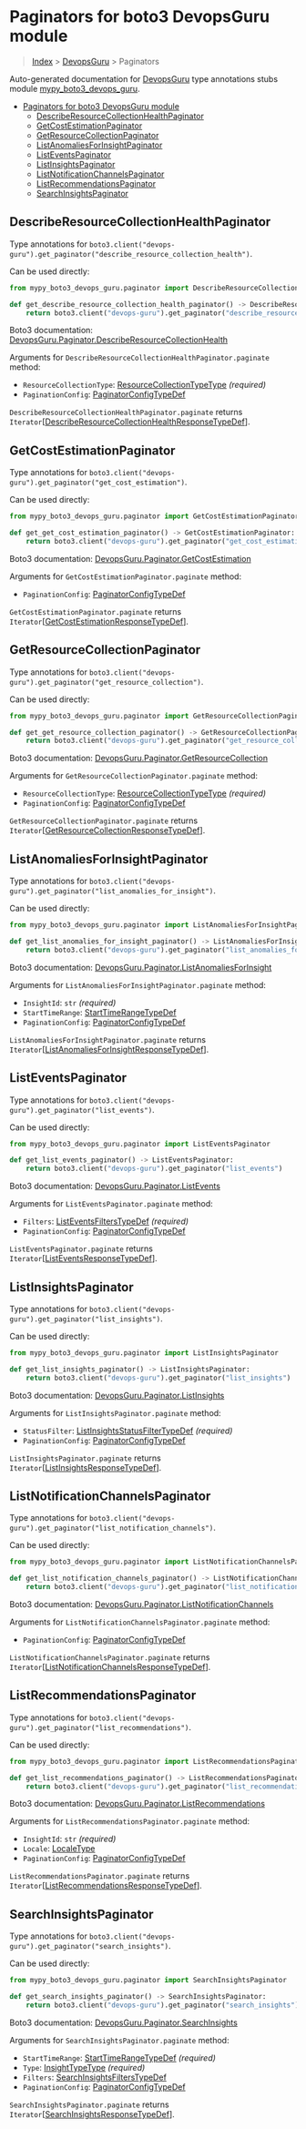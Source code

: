 # Paginators for boto3 DevopsGuru module

> [Index](..) > [DevopsGuru](.) > Paginators

Auto-generated documentation for
[DevopsGuru](https://boto3.amazonaws.com/v1/documentation/api/1.17.75/reference/services/devops-guru.html#DevopsGuru)
type annotations stubs module
[mypy_boto3_devops_guru](https://pypi.org/project/mypy-boto3-devops-guru/).

- [Paginators for boto3 DevopsGuru module](#paginators-for-boto3-devopsguru-module)
  - [DescribeResourceCollectionHealthPaginator](#describeresourcecollectionhealthpaginator)
  - [GetCostEstimationPaginator](#getcostestimationpaginator)
  - [GetResourceCollectionPaginator](#getresourcecollectionpaginator)
  - [ListAnomaliesForInsightPaginator](#listanomaliesforinsightpaginator)
  - [ListEventsPaginator](#listeventspaginator)
  - [ListInsightsPaginator](#listinsightspaginator)
  - [ListNotificationChannelsPaginator](#listnotificationchannelspaginator)
  - [ListRecommendationsPaginator](#listrecommendationspaginator)
  - [SearchInsightsPaginator](#searchinsightspaginator)

## DescribeResourceCollectionHealthPaginator

Type annotations for
`boto3.client("devops-guru").get_paginator("describe_resource_collection_health")`.

Can be used directly:

```python
from mypy_boto3_devops_guru.paginator import DescribeResourceCollectionHealthPaginator

def get_describe_resource_collection_health_paginator() -> DescribeResourceCollectionHealthPaginator:
    return boto3.client("devops-guru").get_paginator("describe_resource_collection_health")
```

Boto3 documentation:
[DevopsGuru.Paginator.DescribeResourceCollectionHealth](https://boto3.amazonaws.com/v1/documentation/api/1.17.75/reference/services/devops-guru.html#DevopsGuru.Paginator.DescribeResourceCollectionHealth)

Arguments for `DescribeResourceCollectionHealthPaginator.paginate` method:

- `ResourceCollectionType`:
  [ResourceCollectionTypeType](./literals.md#resourcecollectiontypetype)
  *(required)*
- `PaginationConfig`:
  [PaginatorConfigTypeDef](./type_defs.md#paginatorconfigtypedef)

`DescribeResourceCollectionHealthPaginator.paginate` returns
`Iterator`\[[DescribeResourceCollectionHealthResponseTypeDef](./type_defs.md#describeresourcecollectionhealthresponsetypedef)\].

## GetCostEstimationPaginator

Type annotations for
`boto3.client("devops-guru").get_paginator("get_cost_estimation")`.

Can be used directly:

```python
from mypy_boto3_devops_guru.paginator import GetCostEstimationPaginator

def get_get_cost_estimation_paginator() -> GetCostEstimationPaginator:
    return boto3.client("devops-guru").get_paginator("get_cost_estimation")
```

Boto3 documentation:
[DevopsGuru.Paginator.GetCostEstimation](https://boto3.amazonaws.com/v1/documentation/api/1.17.75/reference/services/devops-guru.html#DevopsGuru.Paginator.GetCostEstimation)

Arguments for `GetCostEstimationPaginator.paginate` method:

- `PaginationConfig`:
  [PaginatorConfigTypeDef](./type_defs.md#paginatorconfigtypedef)

`GetCostEstimationPaginator.paginate` returns
`Iterator`\[[GetCostEstimationResponseTypeDef](./type_defs.md#getcostestimationresponsetypedef)\].

## GetResourceCollectionPaginator

Type annotations for
`boto3.client("devops-guru").get_paginator("get_resource_collection")`.

Can be used directly:

```python
from mypy_boto3_devops_guru.paginator import GetResourceCollectionPaginator

def get_get_resource_collection_paginator() -> GetResourceCollectionPaginator:
    return boto3.client("devops-guru").get_paginator("get_resource_collection")
```

Boto3 documentation:
[DevopsGuru.Paginator.GetResourceCollection](https://boto3.amazonaws.com/v1/documentation/api/1.17.75/reference/services/devops-guru.html#DevopsGuru.Paginator.GetResourceCollection)

Arguments for `GetResourceCollectionPaginator.paginate` method:

- `ResourceCollectionType`:
  [ResourceCollectionTypeType](./literals.md#resourcecollectiontypetype)
  *(required)*
- `PaginationConfig`:
  [PaginatorConfigTypeDef](./type_defs.md#paginatorconfigtypedef)

`GetResourceCollectionPaginator.paginate` returns
`Iterator`\[[GetResourceCollectionResponseTypeDef](./type_defs.md#getresourcecollectionresponsetypedef)\].

## ListAnomaliesForInsightPaginator

Type annotations for
`boto3.client("devops-guru").get_paginator("list_anomalies_for_insight")`.

Can be used directly:

```python
from mypy_boto3_devops_guru.paginator import ListAnomaliesForInsightPaginator

def get_list_anomalies_for_insight_paginator() -> ListAnomaliesForInsightPaginator:
    return boto3.client("devops-guru").get_paginator("list_anomalies_for_insight")
```

Boto3 documentation:
[DevopsGuru.Paginator.ListAnomaliesForInsight](https://boto3.amazonaws.com/v1/documentation/api/1.17.75/reference/services/devops-guru.html#DevopsGuru.Paginator.ListAnomaliesForInsight)

Arguments for `ListAnomaliesForInsightPaginator.paginate` method:

- `InsightId`: `str` *(required)*
- `StartTimeRange`:
  [StartTimeRangeTypeDef](./type_defs.md#starttimerangetypedef)
- `PaginationConfig`:
  [PaginatorConfigTypeDef](./type_defs.md#paginatorconfigtypedef)

`ListAnomaliesForInsightPaginator.paginate` returns
`Iterator`\[[ListAnomaliesForInsightResponseTypeDef](./type_defs.md#listanomaliesforinsightresponsetypedef)\].

## ListEventsPaginator

Type annotations for
`boto3.client("devops-guru").get_paginator("list_events")`.

Can be used directly:

```python
from mypy_boto3_devops_guru.paginator import ListEventsPaginator

def get_list_events_paginator() -> ListEventsPaginator:
    return boto3.client("devops-guru").get_paginator("list_events")
```

Boto3 documentation:
[DevopsGuru.Paginator.ListEvents](https://boto3.amazonaws.com/v1/documentation/api/1.17.75/reference/services/devops-guru.html#DevopsGuru.Paginator.ListEvents)

Arguments for `ListEventsPaginator.paginate` method:

- `Filters`:
  [ListEventsFiltersTypeDef](./type_defs.md#listeventsfilterstypedef)
  *(required)*
- `PaginationConfig`:
  [PaginatorConfigTypeDef](./type_defs.md#paginatorconfigtypedef)

`ListEventsPaginator.paginate` returns
`Iterator`\[[ListEventsResponseTypeDef](./type_defs.md#listeventsresponsetypedef)\].

## ListInsightsPaginator

Type annotations for
`boto3.client("devops-guru").get_paginator("list_insights")`.

Can be used directly:

```python
from mypy_boto3_devops_guru.paginator import ListInsightsPaginator

def get_list_insights_paginator() -> ListInsightsPaginator:
    return boto3.client("devops-guru").get_paginator("list_insights")
```

Boto3 documentation:
[DevopsGuru.Paginator.ListInsights](https://boto3.amazonaws.com/v1/documentation/api/1.17.75/reference/services/devops-guru.html#DevopsGuru.Paginator.ListInsights)

Arguments for `ListInsightsPaginator.paginate` method:

- `StatusFilter`:
  [ListInsightsStatusFilterTypeDef](./type_defs.md#listinsightsstatusfiltertypedef)
  *(required)*
- `PaginationConfig`:
  [PaginatorConfigTypeDef](./type_defs.md#paginatorconfigtypedef)

`ListInsightsPaginator.paginate` returns
`Iterator`\[[ListInsightsResponseTypeDef](./type_defs.md#listinsightsresponsetypedef)\].

## ListNotificationChannelsPaginator

Type annotations for
`boto3.client("devops-guru").get_paginator("list_notification_channels")`.

Can be used directly:

```python
from mypy_boto3_devops_guru.paginator import ListNotificationChannelsPaginator

def get_list_notification_channels_paginator() -> ListNotificationChannelsPaginator:
    return boto3.client("devops-guru").get_paginator("list_notification_channels")
```

Boto3 documentation:
[DevopsGuru.Paginator.ListNotificationChannels](https://boto3.amazonaws.com/v1/documentation/api/1.17.75/reference/services/devops-guru.html#DevopsGuru.Paginator.ListNotificationChannels)

Arguments for `ListNotificationChannelsPaginator.paginate` method:

- `PaginationConfig`:
  [PaginatorConfigTypeDef](./type_defs.md#paginatorconfigtypedef)

`ListNotificationChannelsPaginator.paginate` returns
`Iterator`\[[ListNotificationChannelsResponseTypeDef](./type_defs.md#listnotificationchannelsresponsetypedef)\].

## ListRecommendationsPaginator

Type annotations for
`boto3.client("devops-guru").get_paginator("list_recommendations")`.

Can be used directly:

```python
from mypy_boto3_devops_guru.paginator import ListRecommendationsPaginator

def get_list_recommendations_paginator() -> ListRecommendationsPaginator:
    return boto3.client("devops-guru").get_paginator("list_recommendations")
```

Boto3 documentation:
[DevopsGuru.Paginator.ListRecommendations](https://boto3.amazonaws.com/v1/documentation/api/1.17.75/reference/services/devops-guru.html#DevopsGuru.Paginator.ListRecommendations)

Arguments for `ListRecommendationsPaginator.paginate` method:

- `InsightId`: `str` *(required)*
- `Locale`: [LocaleType](./literals.md#localetype)
- `PaginationConfig`:
  [PaginatorConfigTypeDef](./type_defs.md#paginatorconfigtypedef)

`ListRecommendationsPaginator.paginate` returns
`Iterator`\[[ListRecommendationsResponseTypeDef](./type_defs.md#listrecommendationsresponsetypedef)\].

## SearchInsightsPaginator

Type annotations for
`boto3.client("devops-guru").get_paginator("search_insights")`.

Can be used directly:

```python
from mypy_boto3_devops_guru.paginator import SearchInsightsPaginator

def get_search_insights_paginator() -> SearchInsightsPaginator:
    return boto3.client("devops-guru").get_paginator("search_insights")
```

Boto3 documentation:
[DevopsGuru.Paginator.SearchInsights](https://boto3.amazonaws.com/v1/documentation/api/1.17.75/reference/services/devops-guru.html#DevopsGuru.Paginator.SearchInsights)

Arguments for `SearchInsightsPaginator.paginate` method:

- `StartTimeRange`:
  [StartTimeRangeTypeDef](./type_defs.md#starttimerangetypedef) *(required)*
- `Type`: [InsightTypeType](./literals.md#insighttypetype) *(required)*
- `Filters`:
  [SearchInsightsFiltersTypeDef](./type_defs.md#searchinsightsfilterstypedef)
- `PaginationConfig`:
  [PaginatorConfigTypeDef](./type_defs.md#paginatorconfigtypedef)

`SearchInsightsPaginator.paginate` returns
`Iterator`\[[SearchInsightsResponseTypeDef](./type_defs.md#searchinsightsresponsetypedef)\].
